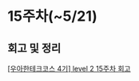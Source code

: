 # 15주차(~5/21)

## 회고 및 정리

[[우아한테크코스 4기] level 2 15주차 회고](https://velog.io/@lokba/%EC%9A%B0%EC%95%84%ED%95%9C%ED%85%8C%ED%81%AC%EC%BD%94%EC%8A%A4-4%EA%B8%B0-level-2-15%EC%A3%BC%EC%B0%A8-%ED%9A%8C%EA%B3%A0)
